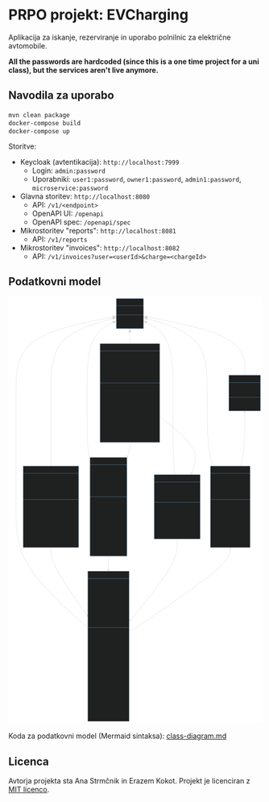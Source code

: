 # PRPO projekt: EVCharging

Aplikacija za iskanje, rezerviranje in uporabo polnilnic za električne avtomobile.

**All the passwords are hardcoded (since this is a one time project for a uni class), but the services aren't live anymore.**


## Navodila za uporabo

```shell
mvn clean package
docker-compose build
docker-compose up
```

Storitve:
- Keycloak (avtentikacija): `http://localhost:7999`
  - Login: `admin:password`
  - Uporabniki: `user1:password`, `owner1:password`, `admin1:password`, `microservice:password`
- Glavna storitev: `http://localhost:8080`
  - API: `/v1/<endpoint>`
  - OpenAPI UI: `/openapi`
  - OpenAPI spec: `/openapi/spec`
- Mikrostoritev "reports": `http://localhost:8081`
  - API: `/v1/reports`
- Mikrostoritev "invoices": `http://localhost:8082`
  - API: `/v1/invoices?user=<userId>&charge=<chargeId>`


## Podatkovni model

![Razredni diagram](res/class-diagram.svg)

Koda za podatkovni model (Mermaid sintaksa): [class-diagram.md](res/class-diagram.md)


## Licenca

Avtorja projekta sta Ana Strmčnik in Erazem Kokot.
Projekt je licenciran z [MIT licenco](LICENSE).
